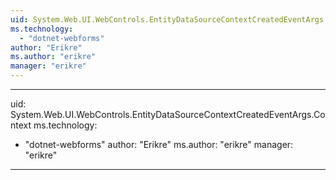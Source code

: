 ```yaml
---
uid: System.Web.UI.WebControls.EntityDataSourceContextCreatedEventArgs
ms.technology: 
  - "dotnet-webforms"
author: "Erikre"
ms.author: "erikre"
manager: "erikre"
---
```


---
uid: System.Web.UI.WebControls.EntityDataSourceContextCreatedEventArgs.Context
ms.technology: 
  - "dotnet-webforms"
author: "Erikre"
ms.author: "erikre"
manager: "erikre"
---
